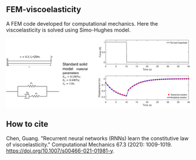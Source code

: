 ## FEM-viscoelasticity

A FEM code developed for computational mechanics. Here the viscoelasticity is solved using Simo-Hughes model.

![model](./ve.jpg)

## How to cite
Chen, Guang. "Recurrent neural networks (RNNs) learn the constitutive law of viscoelasticity." Computational Mechanics 67.3 (2021): 1009-1019. https://doi.org/10.1007/s00466-021-01981-y.
